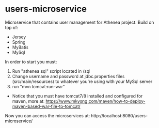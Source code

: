 # users-microservice

Microservice that contains user management for Athenea project. Build on top of:

 - Jersey
 - Spring
 - MyBatis
 - MySql
 
 In order to start you must:
 
  1. Run "athenea.sql" script located in /sql
  2. Change username and password at jdbc.properties files (src/main/resources) to whatever you're using with your MySql server
  3. run "mvn tomcat:run-war"

* Notice that you must have tomcat7/8 installed and configured for maven, more at:
https://www.mkyong.com/maven/how-to-deploy-maven-based-war-file-to-tomcat/

Now you can access the microservices at: http://localhost:8080/users-microservice/



